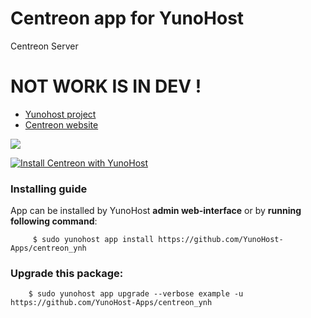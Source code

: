 # Centreon app for YunoHost
Centreon Server

# NOT WORK IS IN DEV !

- [Yunohost project](https://yunohost.org)
- [Centreon website](https://www.centreon.com/)

![](https://static.centreon.com/wp-content/uploads/2017/02/logo-centreon.png)


[![Install Centreon with YunoHost](https://install-app.yunohost.org/install-with-yunohost.png)](https://install-app.yunohost.org/?app=centreon)

### Installing guide

 App can be installed by YunoHost **admin web-interface** or by **running following command**:

         $ sudo yunohost app install https://github.com/YunoHost-Apps/centreon_ynh

 
### Upgrade this package:

        $ sudo yunohost app upgrade --verbose example -u https://github.com/YunoHost-Apps/centreon_ynh


